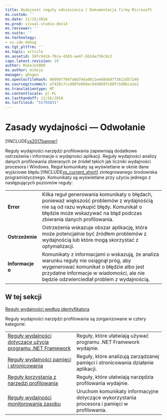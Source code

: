 ```yaml
---
title: Wydajność reguły odniesienia | Dokumentacja firmy Microsoft
ms.custom: ''
ms.date: 11/15/2016
ms.prod: visual-studio-dev14
ms.reviewer: ''
ms.suite: ''
ms.technology:
- vs-ide-debug
ms.tgt_pltfrm: ''
ms.topic: article
ms.assetid: 59fc9424-76ca-4365-ae47-bb14a736c9c2
caps.latest.revision: 19
author: MikeJo5000
ms.author: mikejo
manager: ghogen
ms.openlocfilehash: 689997704fa6d74dad611ee68eb0773612d57248
ms.sourcegitcommit: af428c7ccd007e668ec0dd8697c88fc5d8bca1e2
ms.translationtype: MT
ms.contentlocale: pl-PL
ms.lasthandoff: 11/16/2018
ms.locfileid: "51793831"
---
```

# <a name="performance-rules-reference"></a>Zasady wydajności — Odwołanie
[!INCLUDE[vs2017banner](../includes/vs2017banner.md)]

Reguły wydajności narzędzi profilowania zapewniają dodatkowe ostrzeżenia i informacje o wydajności aplikacji. Reguły wydajności analizy danych profilowania zbieranych ze źródeł takich jak liczniki wydajności procesora i Windows. Reguł komunikaty są wyświetlane w oknie dane wyjściowe błędu [!INCLUDE[vs_current_short](../includes/vs-current-short-md.md)] zintegrowanego środowiska programistycznego. Komunikaty są wyświetlane przy użyciu jednego z następujących poziomów reguły:  
  
|||  
|-|-|  
|**Error**|Kilka reguł generowania komunikaty o błędach, ponieważ większość problemów z wydajnością nie są od razu wykupić błędy. Komunikat o błędzie może wskazywać na błąd podczas zbierania danych profilowania.|  
|**Ostrzeżenie**|Ostrzeżenia wskazuje obszar aplikację, która może potencjalnie być źródłem problemów z wydajnością lub które mogą skorzystać z optymalizacji.|  
|**Informacje o**|Komunikaty z informacjami o wskazują, że analiza warunku reguły nie osiągnął próg, aby wygenerować komunikat o błędzie albo jest przydatne informacje w wiadomości, ale nie będzie odzwierciedlał problem z wydajnością.|  
  
## <a name="in-this-section"></a>W tej sekcji  
 [Reguły wydajności według identyfikatora](../profiling/performance-rules-by-id.md)  
  
 Reguły wydajności narzędzi profilowania są zorganizowane w cztery kategorie:  
  
|||  
|-|-|  
|[Reguły wydajności dotyczące użycia programu .NET Framework](../profiling/dotnet-framework-usage-performance-rules.md)|Reguły, które ułatwiają używać programu .NET Framework wydajnie.|  
|[Reguły wydajności pamięci i stronicowania](../profiling/memory-and-paging-performance-rules.md)|Reguły, które analizują zarządzanej pamięci i stronicowania działanie aplikacji.|  
|[Reguły korzystania z narzędzi profilowania](../profiling/profiling-tools-usage-rules.md)|Reguły, które ułatwiają narzędzia profilowania wydajnie.|  
|[Reguły wydajności monitorowania zasobu](../profiling/resource-monitoring-performance-rules.md)|Uruchom komunikaty informacyjne dotyczące wykorzystania procesora i pamięci w profilowania.|



